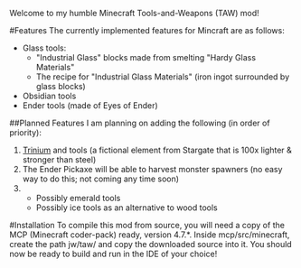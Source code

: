 Welcome to my humble Minecraft Tools-and-Weapons (TAW) mod!

#Features
The currently implemented features for Mincraft are as follows:
* Glass tools:
  * "Industrial Glass" blocks made from smelting "Hardy Glass Materials"
  * The recipe for "Industrial Glass Materials" (iron ingot surrounded by glass blocks)
* Obsidian tools
* Ender tools (made of Eyes of Ender)

##Planned Features
I am planning on adding the following (in order of priority):

1. [Trinium](http://en.wikipedia.org/wiki/Trinium#Trinium) and tools (a fictional element from Stargate that is 100x lighter & stronger than steel)
2. The Ender Pickaxe will be able to harvest monster spawners (no easy way to do this; not coming any time soon)
3. 
   * Possibly emerald tools 
   * Possibly ice tools as an alternative to wood tools

#Installation
To compile this mod from source, you will need a copy of the MCP (Minecraft coder-pack) ready,
version 4.7.*. Inside mcp/src/minecraft, create the path jw/taw/ and copy the downloaded source into it.
You should now be ready to build and run in the IDE of your choice!